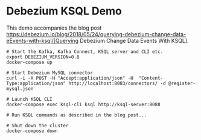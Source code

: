 # Debezium KSQL Demo

This demo accompanies the blog post https://debezium.io/blog/2018/05/24/querying-debezium-change-data-eEvents-with-ksql/[Querying Debezium Change Data Events With KSQL].

```shell
# Start the Kafka, Kafka Connect, KSQL server and CLI etc.
export DEBEZIUM_VERSION=0.8
docker-compose up

# Start Debezium MySQL connector
curl -i -X POST -H "Accept:application/json" -H  "Content-Type:application/json" http://localhost:8083/connectors/ -d @register-mysql.json

# Launch KSQL CLI
docker-compose exec ksql-cli ksql http://ksql-server:8088

# Run KSQL commands as described in the blog post...

# Shut down the cluster
docker-compose down
```
